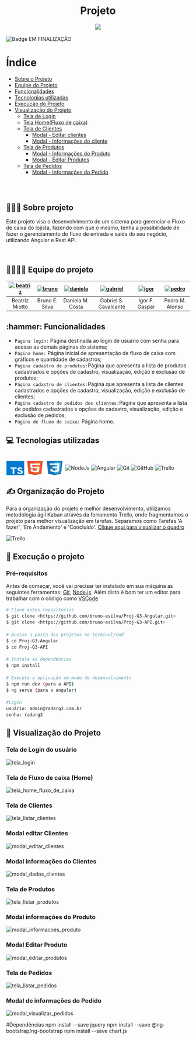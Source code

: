 
<h1 align="center">Projeto</h1>
<p align="center"><img src="https://user-images.githubusercontent.com/84486574/205916527-9fbebef8-de0d-4943-b8ef-f9d7bf5c3983.png" /> </p>

![Badge EM FINALIZAÇÃO](http://img.shields.io/static/v1?label=STATUS&message=%20FINALIZADO&color=GREEN&style=for-the-badge)


# Índice

- [Sobre o Projeto](#--sobre-projeto)
- [Equipe do Projeto](#--equipe-do-projeto-)
- [Funcionalidades](#-hammer-funcionalidades)
- [Tecnologias utilizadas](#--tecnologias-utilizadas)
- [Execução do Projeto](#--execução-o-projeto-)
- [Visualização do Projeto](#--visualização-do-projeto)
  - [Tela de Login](#tela-de-login-do-usuário)
  - [Tela Home(Fluxo de caixa)](#tela-de-fluxo-de-caixa-home)
  - [Tela de Clientes](#tela-de-clientes)
    - [Modal - Editar clientes](modal-editar-clientes)
    - [Modal - Informações do cliente](#modal-informações-do-clientes)
  - [Tela de Produtos](#tela-de-produtos)
    - [Modal - Informações do Produto](#modal-informações-do-produto)
    - [Modal - Editar Produtos](#modal-editar-produto)
  - [Tela de Pedidos](#tela-de-pedidos)
    - [Modal - Informações do Pedido](#modal-de-informações-do-pedido)


##

<br>
<h2> 👨🏻‍💻 Sobre projeto</h2>
<p>Este projeto visa o desenvolvimento de um sistema para gerenciar o Fluxo de caixa do lojista, fazendo com que o mesmo, tenha a possibilidade de fazer o gerenciamento do fluxo de entrada e saída do seu negócio, utilizando Angular e Rest API.</p>
<br>

##

<h2> 👩‍💻👨‍💻 Equipe do projeto </h2>

| [![beatriz](https://user-images.githubusercontent.com/84486574/205963393-9dea6ffe-7053-445c-879b-d563dd8ad23d.jpeg "Beatriz Miotto")](https://www.linkedin.com/in/beatriz-miotto-8025b7200/ "Beatriz Miotto")  | [![bruno](https://user-images.githubusercontent.com/84486574/205963595-df585edf-7d6b-4a26-8915-ca98fb8bde88.jpeg "Bruno Ernandes da Silva")](https://www.linkedin.com/in/brunoernandesdasilva/ "Bruno Ernandes da Silva")  | [![daniela](https://user-images.githubusercontent.com/84486574/205963742-d12de6e4-a8bd-4b37-9d12-cbd490c7e5c3.jpeg "Daniela Martins Costa")](https://www.linkedin.com/in/daniela-martins-costa "Daniela Martins Costa")  | [![gabriel](https://user-images.githubusercontent.com/84486574/205961082-33be448b-d365-4d77-8019-a7f3dc033a31.jpeg "Gabriel Santos Cavalcante")](https://www.linkedin.com/in/gabriel-santos-cavalcante-b07b7221b/ "Gabriel Santos Cavalcante")  | [![igor](https://user-images.githubusercontent.com/84486574/205964033-e89a15cd-f0c0-4221-a291-9966d65140a2.jpeg "Igor Fontes Gaspar")](https://www.linkedin.com/in/igorfgaspar/ "Igor Fontes Gaspar")  |[![pedro](https://user-images.githubusercontent.com/84486574/205964693-2d41dcb3-a68e-4ac4-a452-7087535f5b79.jpeg "Pedro Mendes Alonso")](https://www.linkedin.com/in/pedro-m-alonso-1b4762241/ "Pedro M. Alonso")  |
| :------------: | :------------: | :------------: | :------------: | :------------: | :------------: |
| Beatriz Miotto  | Bruno E. Silva  |  Daniela M. Costa | Gabriel S. Cavalcante  | Igor F. Gaspar  | Pedro M. Alonso  |


##

<h2> :hammer: Funcionalidades</h2>

- `Pagina login:` Página destinada ao login de usuário com senha para acesso as demais páginas do sistema;
- `Página home:` Página inicial de apresentação de fluxo de caixa com gráficos e quantidade de cadastros;
- `Página cadastro de produtos:`Página que apresenta a lista de produtos cadastrados e opções de cadastro, visualização, edição e exclusão de produtos;
- `Página cadastro de clientes:`Página que apresenta a lista de clientes cadastrados e opções de cadastro, visualização, edição e exclusão de clientes;
- `Página cadastro de pedidos dos clientes:`Página que apresenta a lista de pedidos cadastrados e opções de cadastro, visualização, edição e exclusão de pedidos;
- `Página de fluxo de caixa:` Página home.

## 

<h2> 💻 Tecnologias utilizadas</h2>

<div style="display: inline_block"><br>
  <img align="center" alt="Ts" height="40" width="50" src="https://raw.githubusercontent.com/devicons/devicon/master/icons/typescript/typescript-plain.svg">
  <img align="center" alt="HTML" height="40" width="50" src="https://raw.githubusercontent.com/devicons/devicon/master/icons/html5/html5-original.svg">
  <img align="center" alt="CSS" height="40" width="50" src="https://raw.githubusercontent.com/devicons/devicon/master/icons/css3/css3-original.svg">
  <img align="center" alt="NodeJs" height="40" width="50" src="https://cdn.jsdelivr.net/gh/devicons/devicon/icons/nodejs/nodejs-plain.svg">
  <img align="center" alt="Angular" height="40" width="50" src="https://cdn.jsdelivr.net/gh/devicons/devicon/icons/angularjs/angularjs-plain.svg">
  <img align="center" alt="Git" height="40" width="50" src="https://cdn.jsdelivr.net/gh/devicons/devicon/icons/git/git-original.svg">
  <img align="center" alt="GitHub" height="40" width="50" src="https://cdn.jsdelivr.net/gh/devicons/devicon/icons/github/github-original.svg">
  <img align="center" alt="Trello" height="40" width="50" src="https://cdn.jsdelivr.net/gh/devicons/devicon/icons/trello/trello-plain-wordmark.svg">
</div>

##

<h2> ✍️ Organização do Projeto </h2>

<p>Para a organização do projeto e melhor desenvolvimento, utilizamos metodologia ágil Kaban através da ferramento Trello, onde fragmentamos o projeto para melhor visualização em tarefas. Separamos como Tarefas 'A fazer', 'Em Andamento' e 'Concluído'. <a href="https://trello.com/invite/b/G8Pb9G9K/ATTIabf3f1461de567dea8a77db70eae780dFCA6F1B4/projeto-integrador-radar-g3">Clique aqui para visualizar o quadro</a></p>

![Trello](https://user-images.githubusercontent.com/84486574/205979493-e89c7b52-e6da-4245-9d93-962469c53fed.png)

##

<h2> 🎲 Execução o projeto </h2>

### Pré-requisitos

Antes de começar, você vai precisar ter instalado em sua máquina as seguintes ferramentas:
[Git](https://git-scm.com), [Node.js](https://nodejs.org/en/). 
Além disto é bom ter um editor para trabalhar com o código como [VSCode](https://code.visualstudio.com/)



```bash
# Clone estes repositórios
$ git clone <https://github.com/bruno-esilva/Proj-G3-Angular.git>
$ git clone <https://github.com/bruno-esilva/Proj-G3-API.git>

# Acesse a pasta dos projetos no terminal/cmd
$ cd Proj-G3-Angular
$ cd Proj-G3-API

# Instale as dependências
$ npm install

# Execute a aplicação em modo de desenvolvimento
$ npm run dev (para a API)
$ ng serve (para o angular)

#Login
usuário: admin@radarg3.com.br
senha: radarg3


```

##

<h2> 👀 Visualização do Projeto</h2>

<h3>Tela de Login do usuário</h3>

![tela_login](https://user-images.githubusercontent.com/84486574/205910663-2336cc70-6f5f-4899-bde8-be8a0aec62cf.png)

<h3>Tela de Fluxo de caixa (Home)</h3>

![tela_home_fluxo_de_caixa](https://user-images.githubusercontent.com/84486574/205910836-f5ce981f-ded0-4dd1-b56f-cd7cf107663a.png)

<h3>Tela de Clientes</h3>

![tela_listar_clientes](https://user-images.githubusercontent.com/84486574/205910877-d873ba84-9b18-44ab-83b6-5935ac4a2733.png)

<h3>Modal editar Clientes</h3>

![modal_editar_clientes](https://user-images.githubusercontent.com/84486574/205910967-20dbdc1f-7cd4-4a1f-9668-26b520da7f55.png)

<h3>Modal informações do Clientes</h3>

![modal_dados_clientes](https://user-images.githubusercontent.com/84486574/205910986-32dc91d4-8fff-46b3-a627-847799a7263f.png)

<h3>Tela de Produtos</h3>

![tela_listar_produtos](https://user-images.githubusercontent.com/84486574/205910939-e214d640-8a54-4427-9e20-b7a25d3eb7ad.png)

<h3>Modal informações do Produto</h3>

![modal_informacoes_produto](https://user-images.githubusercontent.com/84486574/205910762-f4685a2b-c1f0-4fb8-aa74-5d7ba1c17208.png)

<h3>Modal Editar Produto</h3>

![modal_editar_produtos](https://user-images.githubusercontent.com/84486574/205910724-9dd4e4a6-0f8f-4329-a47c-4b30de453e60.png)

<h3>Tela de Pedidos</h3>

![tela_listar_pedidos](https://user-images.githubusercontent.com/84486574/205910905-297080d3-248c-47c0-9dda-f3add58c81ed.png)

<h3>Modal de informações do Pedido</h3>

![modal_visualizar_pedidos](https://user-images.githubusercontent.com/84486574/205910796-f01fbb20-cae3-40d6-a608-48f5d436e0a2.png)



#Dependências
npm install --save jquery
npm install --save @ng-bootstrap/ng-bootstrap
npm install --save chart.js
